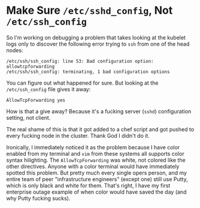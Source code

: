 # Make Sure `/etc/sshd_config`, Not `/etc/ssh_config`

So I'm working on debugging a problem that takes looking at the
kubelet logs only to discover the following error trying to `ssh` from
one of the head nodes:

    /etc/ssh/ssh_config: line 53: Bad configuration option: allowtcpforwarding
    /etc/ssh/ssh_config: terminating, 1 bad configuration options

You can figure out what happened for sure. But looking at the
`/etc/ssh_config` file gives it away:

    AllowTcpForwarding yes

How is that a give away? Because it's a fucking server (`sshd`)
configuration setting, not client.

The real shame of this is that it got added to a chef script and got
pushed to every fucking node in the cluster. Thank God I didn't do it.

Ironically, I immediately noticed it as the problem because I have color
enabled from my terminal and `vim` from these systems all supports color
syntax hilighting. The `AllowTcpForwarding` was white, not colored like
the other directives. Anyone with a color terminal would have
immediately spotted this problem. But pretty much every single opers
person, and my entire team of peer "infrastructure engineers" (except
one) still use Putty, which is only black and white for them. That's
right, I have my first enterprise outage example of when color would
have saved the day (and why Putty fucking sucks).
